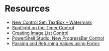 # Resources

- <a href="http://www.sapien.com/blog/2013/08/14/new-control-set-textbox-watermark/">New Control Set: TextBox – Watermark</a>
- <a href="http://www.sapien.com/blog/2011/08/09/primalforms-2011-spotlight-on-the-timer-control/">Spotlight on the Timer Control</a>
- <a href="http://www.sapien.com/blog/2011/10/19/primalforms-2011-spotlight-on-the-imagelist-control/">Creating Image List Control</a>
- <a href="http://www.sapien.com/blog/2012/08/27/powershell-studio-new-progressbar-control/">PowerShell Studio: New ProgressBar Control</a>
- <a href="http://www.sapien.com/blog/2013/10/01/powershell-studio-passing-and-returning-values-using-forms/">Passing and Returning Values using Forms</a>
